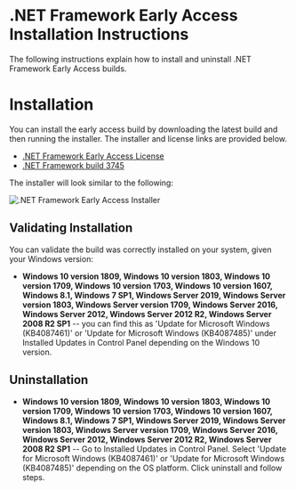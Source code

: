 # .NET Framework Early Access Installation Instructions

The following instructions explain how to install and uninstall .NET Framework Early Access builds.

# Installation

You can install the early access build by downloading the latest build and then running the installer. The installer and license links are provided below.

* [.NET Framework Early Access License](microsoft-dotnet-framework-pre-release-license.txt)
* [.NET Framework build 3745](https://go.microsoft.com/fwlink/?LinkId=2033281)

The installer will look similar to the following:

![.NET Framework Early Access Installer](https://user-images.githubusercontent.com/30737530/47593173-31600e80-d92b-11e8-8f0e-0da8562b9d39.PNG)

## Validating Installation

You can validate the build was correctly installed on your system, given your Windows version:

* **Windows 10 version 1809, Windows 10 version 1803, Windows 10 version 1709, Windows 10 version 1703, Windows 10 version 1607, Windows 8.1, Windows 7 SP1, Windows Server 2019, Windows Server version 1803, Windows Server version 1709, Windows Server 2016, Windows Server 2012, Windows Server 2012 R2, Windows Server 2008 R2 SP1** -- you can find this as 
'Update for Microsoft Windows (KB4087461)' or 'Update for Microsoft Windows (KB4087485)' under Installed Updates in Control Panel depending on the Windows 10 version.

## Uninstallation

* **Windows 10 version 1809, Windows 10 version 1803, Windows 10 version 1709, Windows 10 version 1703, Windows 10 version 1607, Windows 8.1, Windows 7 SP1, Windows Server 2019, Windows Server version 1803, Windows Server version 1709, Windows Server 2016, Windows Server 2012, Windows Server 2012 R2, Windows Server 2008 R2 SP1** -- Go to Installed Updates in Control Panel. Select 'Update for Microsoft Windows (KB4087461)' or 'Update for Microsoft Windows (KB4087485)' depending on the OS platform. Click uninstall and follow steps.